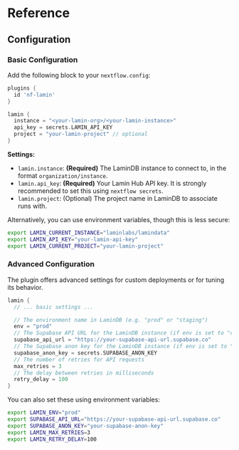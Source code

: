 # Reference

## Configuration

### Basic Configuration

Add the following block to your `nextflow.config`:

```groovy
plugins {
  id 'nf-lamin'
}

lamin {
  instance = "<your-lamin-org>/<your-lamin-instance>"
  api_key = secrets.LAMIN_API_KEY
  project = "your-lamin-project" // optional
}
```

**Settings:**

- `lamin.instance`: **(Required)** The LaminDB instance to connect to, in the format `organization/instance`.
- `lamin.api_key`: **(Required)** Your Lamin Hub API key. It is strongly recommended to set this using `nextflow secrets`.
- `lamin.project`: (Optional) The project name in LaminDB to associate runs with.

Alternatively, you can use environment variables, though this is less secure:

```bash
export LAMIN_CURRENT_INSTANCE="laminlabs/lamindata"
export LAMIN_API_KEY="your-lamin-api-key"
export LAMIN_CURRENT_PROJECT="your-lamin-project"
```

### Advanced Configuration

The plugin offers advanced settings for custom deployments or for tuning its behavior.

```groovy
lamin {
  // ... basic settings ...

  // The environment name in LaminDB (e.g. "prod" or "staging")
  env = "prod"
  // The Supabase API URL for the LaminDB instance (if env is set to "custom")
  supabase_api_url = "https://your-supabase-api-url.supabase.co"
  // The Supabase anon key for the LaminDB instance (if env is set to "custom")
  supabase_anon_key = secrets.SUPABASE_ANON_KEY
  // The number of retries for API requests
  max_retries = 3
  // The delay between retries in milliseconds
  retry_delay = 100
}
```

You can also set these using environment variables:

```bash
export LAMIN_ENV="prod"
export SUPABASE_API_URL="https://your-supabase-api-url.supabase.co"
export SUPABASE_ANON_KEY="your-supabase-anon-key"
export LAMIN_MAX_RETRIES=3
export LAMIN_RETRY_DELAY=100
```
